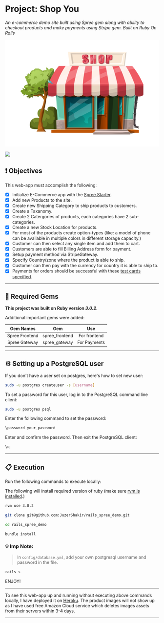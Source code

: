 # Project: Shop You
*An e-commerce demo site built using Spree gem along with ability to checkout products and make payments using Stripe gem. Built on Ruby On Rails*

<div align="center">
  <img src="Images/logo.png" />
</div>


![](https://visitor-badge-reloaded.herokuapp.com/badge?page_id=juzershakir.rails-spree-demo&color=000000&lcolor=000000&style=for-the-badge&logo=Github)


## ❗ Objectives
This web-app must accomplish the following:
- [x] Initialize E-Commerce app with the [Spree Starter]('https://dev-docs.spreecommerce.org/getting-started/installation').
- [x] Add new Products to the site.
- [x] Create new Shipping Category to ship products to customers.
- [x] Create a Taxanomy.
- [x] Create 2 Catergories of products, each categories have 2 sub-categories.
- [x] Create a new Stock Location for products.
- [x] For most of the products create option-types (like: a model of phone can be available in multiple colors in different storage capacity.)
- [x] Customer can then select any single item and add them to cart.
- [x] Customers are able to fill Billing Address form for payment.
- [x] Setup payment method via StripeGateway.
- [x] Specify Country/zone where the product is able to ship.
- [x] Customer can then pay with the currency for country it is able to ship to.
- [x] Payments for orders should be successful with these [test cards specified]('https://stripe.com/docs/testing#cards').

----

## 💎 Required Gems

**This project was built on Ruby version *3.0.2*.**

Additional important gems were added:

|  **Gem Names**  |         **Gem**        |     **Use**            |
| :------------:  |     :------------:     |      :---------:       |
| Spree Frontend  |   spree_frontend       |   For frontend         |
|  Spree Gateway  |   spree_gateway        |    For Payments        |

----

## ⚙️ Setting up a PostgreSQL user

If you don't have a user set on postgres, here's how to set new user:

```bash
sudo -u postgres createuser -s [username]
```
To set a password for this user, log in to the PostgreSQL command line client:
```bash
sudo -u postgres psql
```
Enter the following command to set the password:
```bash
\password your_password
```
Enter and confirm the password. Then exit the PostgreSQL client:
```bash
\q
```

-----

## 📋 Execution

Run the following commands to execute locally:

The following will install required version of ruby (make sure [rvm is installed](https://rvm.io/rvm/install).)

```bash
rvm use 3.0.2
```
```bash
git clone git@github.com:JuzerShakir/rails_spree_demo.git
```
```bash
cd rails_spree_demo
```
```bash
bundle install
```

### 💡 Imp Note:
> In `config/database.yml`, add your own postgresql username and password in the file.

```bash
rails s
```

ENJOY!

-----

To see this web-app up and running without executing above commands locally,
I have deployed it on [Heroku](https://shop-you.herokuapp.com/). The product images will not show up as I have used free Amazon Cloud service which deletes images assets from their servers within 3-4 days.

-----

